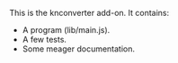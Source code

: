 This is the knconverter add-on.  It contains:

* A program (lib/main.js).
* A few tests.
* Some meager documentation.
